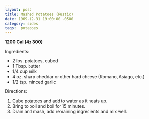 ```yaml
---
layout: post
title: Mashed Potatoes (Rustic)
date: 1969-12-31 19:00:00 -0500
category: sides
tags:  potatoes
---
```

<b>1200 Cal (4x 300)</b>
<p>Ingredients:</p><ul>
<li>2 lbs.	potatoes, cubed</li>
<li>1 Tbsp.	butter</li>
<li>1/4 cup	milk</li>
<li>4 oz.	sharp cheddar or other hard cheese (Romano, Asiago, etc.)</li>
<li>1/2 tsp.	minced garlic</li>
</ul>
<p>Directions:</p>
<ol>
<li>Cube potatoes and add to water as it heats up.</li>
<li>Bring to boil and boil for 15 minutes.</li>
<li>Drain and mash, add remaining ingredients and mix well.</li>
</ol>
